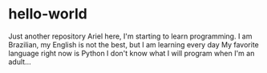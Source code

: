 # hello-world
Just another repository
Ariel here, I'm starting to learn programming. I am Brazilian, my English is not the best, but I am learning every day
My favorite language right now is Python
I don't know what I will program when I'm an adult...

